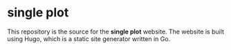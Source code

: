 # single plot

This repository is the source for the **single plot** website. The website is built using Hugo, which is a static site generator written in Go.
